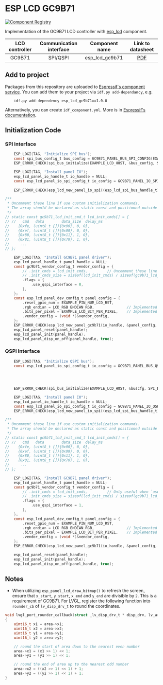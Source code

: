 # ESP LCD GC9B71

[![Component Registry](https://components.espressif.com/components/espressif/esp_lcd_gc9b71/badge.svg)](https://components.espressif.com/components/espressif/esp_lcd_gc9b71)

Implementation of the GC9B71 LCD controller with [esp_lcd](https://docs.espressif.com/projects/esp-idf/en/latest/esp32s3/api-reference/peripherals/lcd.html) component.

| LCD controller | Communication interface | Component name |                               Link to datasheet                               |
| :------------: | :---------------------: | :------------: | :---------------------------------------------------------------------------: |
|     GC9B71     |        SPI/QSPI         | esp_lcd_gc9b71 | [PDF](https://dl.espressif.com/AE/esp-iot-solution/GC9B71_DataSheet_V1.0.pdf) |

## Add to project

Packages from this repository are uploaded to [Espressif's component service](https://components.espressif.com/).
You can add them to your project via `idf.py add-dependancy`, e.g.
```
    idf.py add-dependency esp_lcd_gc9b71==1.0.0
```

Alternatively, you can create `idf_component.yml`. More is in [Espressif's documentation](https://docs.espressif.com/projects/esp-idf/en/latest/esp32/api-guides/tools/idf-component-manager.html).

## Initialization Code

### SPI Interface

```c
    ESP_LOGI(TAG, "Initialize SPI bus");
    const spi_bus_config_t bus_config = GC9B71_PANEL_BUS_SPI_CONFIG(EXAMPLE_PIN_NUM_LCD_PCLK, EXAMPLE_PIN_NUM_LCD_DATA0);
    ESP_ERROR_CHECK(spi_bus_initialize(EXAMPLE_LCD_HOST, &bus_config, SPI_DMA_CH_AUTO));

    ESP_LOGI(TAG, "Install panel IO");
    esp_lcd_panel_io_handle_t io_handle = NULL;
    const esp_lcd_panel_io_spi_config_t io_config = GC9B71_PANEL_IO_SPI_CONFIG(EXAMPLE_PIN_NUM_LCD_CS, EXAMPLE_PIN_NUM_LCD_DC,
                                                                               callback, &callback_data);
    ESP_ERROR_CHECK(esp_lcd_new_panel_io_spi((esp_lcd_spi_bus_handle_t)EXAMPLE_LCD_HOST, &io_config, &io_handle));

/**
 * Uncomment these line if use custom initialization commands.
 * The array should be declared as static const and positioned outside the function.
 */
// static const gc9b71_lcd_init_cmd_t lcd_init_cmds[] = {
// //   cmd   data        data_size  delay_ms
//    {0xfe, (uint8_t []){0x00}, 0, 0},
//    {0xef, (uint8_t []){0x00}, 0, 0},
//    {0x80, (uint8_t []){0x11}, 1, 0},
//    {0x81, (uint8_t []){0x70}, 1, 0},
//     ...
// };

    ESP_LOGI(TAG, "Install GC9B71 panel driver");
    esp_lcd_panel_handle_t panel_handle = NULL;
    const gc9b71_vendor_config_t vendor_config = {
        // .init_cmds = lcd_init_cmds,         // Uncomment these line if use custom initialization commands
        // .init_cmds_size = sizeof(lcd_init_cmds) / sizeof(gc9b71_lcd_init_cmd_t),
        .flags = {
            .use_qspi_interface = 0,
        },
    };
    const esp_lcd_panel_dev_config_t panel_config = {
        .reset_gpio_num = EXAMPLE_PIN_NUM_LCD_RST,
        .rgb_endian = LCD_RGB_ENDIAN_RGB,               // Implemented by LCD command `36h`
        .bits_per_pixel = EXAMPLE_LCD_BIT_PER_PIXEL,    // Implemented by LCD command `3Ah`
        .vendor_config = (void *)&vendor_config,
    };
    ESP_ERROR_CHECK(esp_lcd_new_panel_gc9b71(io_handle, &panel_config, &panel_handle));
    esp_lcd_panel_reset(panel_handle);
    esp_lcd_panel_init(panel_handle);
    esp_lcd_panel_disp_on_off(panel_handle, true);
```

### QSPI Interface

```c
    ESP_LOGI(TAG, "Initialize QSPI bus");
    const esp_lcd_panel_io_spi_config_t io_config = GC9B71_PANEL_BUS_QSPI_CONFIG(EXAMPLE_PIN_NUM_LCD_PCLK,
                                                                                 EXAMPLE_PIN_NUM_LCD_DATA0,
                                                                                 EXAMPLE_PIN_NUM_LCD_DATA1,
                                                                                 EXAMPLE_PIN_NUM_LCD_DATA2,
                                                                                 EXAMPLE_PIN_NUM_LCD_DATA3);
    ESP_ERROR_CHECK(spi_bus_initialize(EXAMPLE_LCD_HOST, &buscfg, SPI_DMA_CH_AUTO));

    ESP_LOGI(TAG, "Install panel IO");
    esp_lcd_panel_io_handle_t io_handle = NULL;
    const esp_lcd_panel_io_spi_config_t io_config = GC9B71_PANEL_IO_QSPI_CONFIG(EXAMPLE_PIN_NUM_LCD_CS, callback, &callback_data);
    ESP_ERROR_CHECK(esp_lcd_new_panel_io_spi((esp_lcd_spi_bus_handle_t)EXAMPLE_LCD_HOST, &io_config, &io_handle));

/**
 * Uncomment these line if use custom initialization commands.
 * The array should be declared as static const and positioned outside the function.
 */
// static const gc9b71_lcd_init_cmd_t lcd_init_cmds[] = {
// //   cmd   data        data_size  delay_ms
//    {0xfe, (uint8_t []){0x00}, 0, 0},
//    {0xef, (uint8_t []){0x00}, 0, 0},
//    {0x80, (uint8_t []){0x11}, 1, 0},
//    {0x81, (uint8_t []){0x70}, 1, 0},
//     ...
// };

    ESP_LOGI(TAG, "Install GC9B71 panel driver");
    esp_lcd_panel_handle_t panel_handle = NULL;
    const gc9b71_vendor_config_t vendor_config = {
        // .init_cmds = lcd_init_cmds,         // Only useful when `use_external_init_cmds` is set to 1
        // .init_cmds_size = sizeof(lcd_init_cmds) / sizeof(gc9b71_lcd_init_cmd_t),
        .flags = {
            .use_qspi_interface = 1,
        },
    };
    const esp_lcd_panel_dev_config_t panel_config = {
        .reset_gpio_num = EXAMPLE_PIN_NUM_LCD_RST,
        .rgb_endian = LCD_RGB_ENDIAN_RGB,               // Implemented by LCD command `36h`
        .bits_per_pixel = EXAMPLE_LCD_BIT_PER_PIXEL,    // Implemented by LCD command `3Ah`
        .vendor_config = (void *)&vendor_config,
    };
    ESP_ERROR_CHECK(esp_lcd_new_panel_gc9b71(io_handle, &panel_config, &panel_handle));

    esp_lcd_panel_reset(panel_handle);
    esp_lcd_panel_init(panel_handle);
    esp_lcd_panel_disp_on_off(panel_handle, true);
```

## Notes

* When utilizing `esp_panel_lcd_draw_bitmap()` to refresh the screen, ensure that `x_start`, `y_start`, `x_end` and `y_end` are divisible by `2`. This is a requirement of GC9B71. For LVGL, register the following function into `rounder_cb` of `lv_disp_drv_t` to round the coordinates.

```c
void lvgl_port_rounder_callback(struct _lv_disp_drv_t * disp_drv, lv_area_t * area)
{
    uint16_t x1 = area->x1;
    uint16_t x2 = area->x2;
    uint16_t y1 = area->y1;
    uint16_t y2 = area->y2;

    // round the start of area down to the nearest even number
    area->x1 = (x1 >> 1) << 1;
    area->y1 = (y1 >> 1) << 1;

    // round the end of area up to the nearest odd number
    area->x2 = ((x2 >> 1) << 1) + 1;
    area->y2 = ((y2 >> 1) << 1) + 1;
}
```
